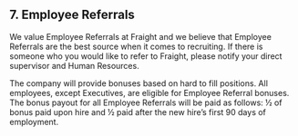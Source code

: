 ## 7. Employee Referrals

We value Employee Referrals at Fraight and we believe that Employee Referrals are the best source when it comes to recruiting. If there is someone who you would like to refer to Fraight, please notify your direct supervisor and Human Resources.

The company will provide bonuses based on hard to fill positions. All employees, except Executives, are eligible for Employee Referral bonuses. The bonus payout for all Employee Referrals will be paid as follows: ½ of bonus paid upon hire and ½ paid after the new hire’s first 90 days of employment.

<!-- bounty amount on a per person basis -->
